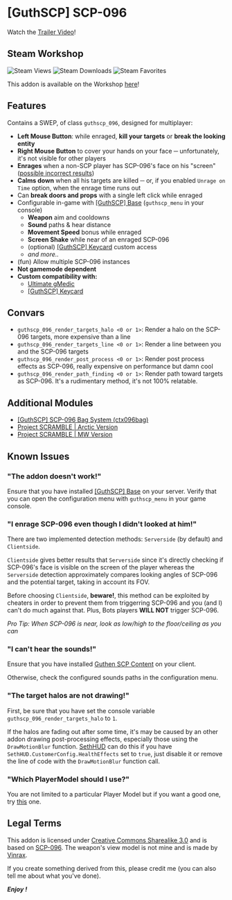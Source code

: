 # [GuthSCP] SCP-096
Watch the [Trailer Video](https://youtu.be/5fAdBu-0r0A)!

## Steam Workshop
![Steam Views](https://img.shields.io/steam/views/3034739264?color=red&style=for-the-badge)
![Steam Downloads](https://img.shields.io/steam/downloads/3034739264?color=red&style=for-the-badge)
![Steam Favorites](https://img.shields.io/steam/favorites/3034739264?color=red&style=for-the-badge)

This addon is available on the Workshop [here](https://steamcommunity.com/sharedfiles/filedetails/?id=3034739264)!

## Features
Contains a SWEP, of class `guthscp_096`, designed for multiplayer:
+ **Left Mouse Button**: while enraged, **kill your targets** or **break the looking entity**
+ **Right Mouse Button** to cover your hands on your face ─ unfortunately, it's not visible for other players
+ **Enrages** when a non-SCP player has SCP-096's face on his "screen" ([possible incorrect results](#known-issues))
+ **Calms down** when all his targets are killed ─ or, if you enabled `Unrage on Time` option, when the enrage time runs out
+ Can **break doors and props** with a single left click while enraged
+ Configurable in-game with [[GuthSCP] Base](https://steamcommunity.com/sharedfiles/filedetails/?id=3034737316) (`guthscp_menu` in your console)
    + **Weapon** aim and cooldowns
    + **Sound** paths & hear distance
    + **Movement Speed** bonus while enraged
    + **Screen Shake** while near of an enraged SCP-096
    + (optional) [[GuthSCP] Keycard](https://steamcommunity.com/sharedfiles/filedetails/?id=3034740776) custom access
    + *and more..*
+ (fun) Allow multiple SCP-096 instances
+ **Not gamemode dependent**
+ **Custom compatibility with:**
    + [Ultimate gMedic](https://www.gmodstore.com/market/view/ultimate-gmedic)
    + [[GuthSCP] Keycard](https://steamcommunity.com/sharedfiles/filedetails/?id=3034740776)

## Convars
+ `guthscp_096_render_targets_halo <0 or 1>`: Render a halo on the SCP-096 targets, more expensive than a line
+ `guthscp_096_render_targets_line <0 or 1>`: Render a line between you and the SCP-096 targets 
+ `guthscp_096_render_post_process <0 or 1>`: Render post process effects as SCP-096, really expensive on performance but damn cool
+ `guthscp_096_render_path_finding <0 or 1>`: Render path toward targets as SCP-096. It's a rudimentary method, it's not 100% relatable.

## Additional Modules
+ [[GuthSCP] SCP-096 Bag System (ctx096bag)](https://steamcommunity.com/sharedfiles/filedetails/?id=3035662778)
+ [Project SCRAMBLE | Arctic Version](https://steamcommunity.com/sharedfiles/filedetails/?id=2988971057)
+ [Project SCRAMBLE | MW Version](https://steamcommunity.com/sharedfiles/filedetails/?id=2995171251)

## Known Issues
### "The addon doesn't work!"
Ensure that you have installed [[GuthSCP] Base](https://steamcommunity.com/sharedfiles/filedetails/?id=3034737316) on your server. Verify that you can open the configuration menu with `guthscp_menu` in your game console.

### "I enrage SCP-096 even though I didn't looked at him!"
There are two implemented detection methods: `Serverside` (by default) and `Clientside`.

`Clientside` gives better results that `Serverside` since it's directly checking if SCP-096's face is visible on the screen of the player whereas the `Serverside` detection approximately compares looking angles of SCP-096 and the potential target, taking in account its FOV.

Before choosing `Clientside`, **beware!**, this method can be exploited by cheaters in order to prevent them from triggerring SCP-096
and you (and I) can't do much against that. Plus, Bots players **WILL NOT** trigger SCP-096.

*Pro Tip: When SCP-096 is near, look as low/high to the floor/ceiling as you can*

### "I can't hear the sounds!"
Ensure that you have installed [Guthen SCP Content](https://steamcommunity.com/workshop/filedetails/?id=1673048305) on your client.

Otherwise, check the configured sounds paths in the configuration menu. 

### "The target halos are not drawing!"
First, be sure that you have set the console variable `guthscp_096_render_targets_halo` to `1`.

If the halos are fading out after some time, it's may be caused by an other addon drawing post-processing effects, especially those using the `DrawMotionBlur` function. [SethHUD](https://www.gmodstore.com/market/view/seth-hud) can do this if you have `SethHUD.CustomerConfig.HealthEffects` set to `true`, just disable it or remove the line of code with the `DrawMotionBlur` function call.

### "Which PlayerModel should I use?"
You are not limited to a particular Player Model but if you want a good one, try [this](https://steamcommunity.com/sharedfiles/filedetails/?id=958509894) one. 

## Legal Terms
This addon is licensed under [Creative Commons Sharealike 3.0](https://creativecommons.org/licenses/by-sa/3.0/) and is based on [SCP-096](http://scp-wiki.wikidot.com/scp-096). The weapon's view model is not mine and is made by [Vinrax](https://steamcommunity.com/id/vinrax ).

If you create something derived from this, please credit me (you can also tell me about what you've done).

***Enjoy !***

